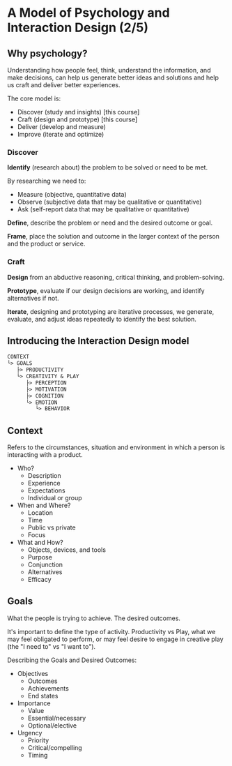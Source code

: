 # A Model of Psychology and Interaction Design (2/5)

## Why psychology?

Understanding how people feel, think, understand the information, and make decisions, can help us generate better ideas and solutions and help us craft and deliver better experiences.

The core model is:

* Discover (study and insights) [this course]
* Craft (design and prototype) [this course]
* Deliver (develop and measure)
* Improve (iterate and optimize)

### Discover

**Identify** (research about) the problem to be solved or need to be met.

By researching we need to:

* Measure (objective, quantitative data)
* Observe (subjective data that may be qualitative or quantitative)
* Ask (self-report data that may be qualitative or quantitative)

**Define**, describe the problem or need and the desired outcome or goal.

**Frame**, place the solution and outcome in the larger context of the person and the product or service.

### Craft

**Design** from an abductive reasoning, critical thinking, and problem-solving.

**Prototype**, evaluate if our design decisions are working, and identify alternatives if not.

**Iterate**, designing and prototyping are iterative processes, we generate, evaluate, and adjust ideas repeatedly to identify the best solution.

## Introducing the Interaction Design model

```txt
CONTEXT
└> GOALS
   ├> PRODUCTIVITY
   └> CREATIVITY & PLAY
      ├> PERCEPTION 
      ├> MOTIVATION
      ├> COGNITION
      └> EMOTION
         └> BEHAVIOR
```

## Context

Refers to the circumstances, situation and environment in which a person is interacting with a product.

* Who?
  * Description
  * Experience
  * Expectations
  * Individual or group
* When and Where?
  * Location
  * Time
  * Public vs private
  * Focus
* What and How?
  * Objects, devices, and tools
  * Purpose
  * Conjunction
  * Alternatives
  * Efficacy

## Goals

What the people is trying to achieve. The desired outcomes.

It's important to define the type of activity. Productivity vs Play, what we may feel obligated to perform, or may feel desire to engage in creative play (the "I need to" vs "I want to").

Describing the Goals and Desired Outcomes:

* Objectives
  * Outcomes
  * Achievements
  * End states
* Importance
  * Value
  * Essential/necessary
  * Optional/elective
* Urgency
  * Priority
  * Critical/compelling
  * Timing
